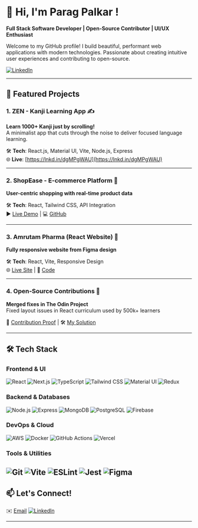 # 👋 Hi, I'm Parag Palkar ! 

**Full Stack Software Developer | Open-Source Contributor | UI/UX Enthusiast**

Welcome to my GitHub profile! I build beautiful, performant web applications with modern technologies. Passionate about creating intuitive user experiences and contributing to open-source.

[![LinkedIn](https://img.shields.io/badge/LinkedIn-0077B5?style=for-the-badge&logo=linkedin&logoColor=white)](https://www.linkedin.com/in/yourprofile/)

---

## 🚀 Featured Projects

### 1. **ZEN - Kanji Learning App** ✍️  
**Learn 1000+ Kanji just by scrolling!**  
A minimalist app that cuts through the noise to deliver focused language learning.  

🛠 **Tech**: React.js, Material UI, Vite, Node.js, Express  
🌐 **Live**: [https://lnkd.in/dgMPgWAU](https://lnkd.in/dgMPgWAU)  

---

### 2. **ShopEase - E-commerce Platform** 🛒  
**User-centric shopping with real-time product data**  

🛠 **Tech**: React, Tailwind CSS, API Integration  
▶️ [Live Demo](https://lnkd.in/dZGtXCkn) | 💻 [GitHub](https://lnkd.in/de8nhX-K)  

---

### 3. **Amrutam Pharma (React Website)** 💊  
**Fully responsive website from Figma design**  

🛠 **Tech**: React, Vite, Responsive Design  
🌐 [Live Site](https://lnkd.in/dcPZTyMQ) | 📂 [Code](https://lnkd.in/dQ84rdme)  

---

### 4. **Open-Source Contributions** 🤝  
**Merged fixes in The Odin Project**  
Fixed layout issues in React curriculum used by 500k+ learners  

🔗 [Contribution Proof](https://lnkd.in/g-VCyUrR) | 🛠 [My Solution](https://lnkd.in/dK9gGmFJ)  

---

## 🛠 Tech Stack

### **Frontend & UI**
![React](https://img.shields.io/badge/-React-61DAFB?logo=react&logoColor=black&style=for-the-badge)
![Next.js](https://img.shields.io/badge/-Next.js-000000?logo=next.js&style=for-the-badge)
![TypeScript](https://img.shields.io/badge/-TypeScript-3178C6?logo=typescript&logoColor=white&style=for-the-badge)
![Tailwind CSS](https://img.shields.io/badge/-Tailwind_CSS-38B2AC?logo=tailwind-css&logoColor=white&style=for-the-badge)
![Material UI](https://img.shields.io/badge/-MUI-007FFF?logo=mui&logoColor=white&style=for-the-badge)
![Redux](https://img.shields.io/badge/-Redux-764ABC?logo=redux&logoColor=white&style=for-the-badge)

### **Backend & Databases**
![Node.js](https://img.shields.io/badge/-Node.js-339933?logo=node.js&logoColor=white&style=for-the-badge)
![Express](https://img.shields.io/badge/-Express-000000?logo=express&logoColor=white&style=for-the-badge)
![MongoDB](https://img.shields.io/badge/-MongoDB-47A248?logo=mongodb&logoColor=white&style=for-the-badge)
![PostgreSQL](https://img.shields.io/badge/-PostgreSQL-4169E1?logo=postgresql&logoColor=white&style=for-the-badge)
![Firebase](https://img.shields.io/badge/-Firebase-FFCA28?logo=firebase&logoColor=black&style=for-the-badge)

### **DevOps & Cloud**
![AWS](https://img.shields.io/badge/-AWS-232F3E?logo=amazon-aws&logoColor=white&style=for-the-badge)
![Docker](https://img.shields.io/badge/-Docker-2496ED?logo=docker&logoColor=white&style=for-the-badge)
![GitHub Actions](https://img.shields.io/badge/-GitHub_Actions-2088FF?logo=github-actions&logoColor=white&style=for-the-badge)
![Vercel](https://img.shields.io/badge/-Vercel-000000?logo=vercel&logoColor=white&style=for-the-badge)

### **Tools & Utilities**
![Git](https://img.shields.io/badge/-Git-F05032?logo=git&logoColor=white&style=for-the-badge)
![Vite](https://img.shields.io/badge/-Vite-646CFF?logo=vite&logoColor=white&style=for-the-badge)
![ESLint](https://img.shields.io/badge/-ESLint-4B32C3?logo=eslint&logoColor=white&style=for-the-badge)
![Jest](https://img.shields.io/badge/-Jest-C21325?logo=jest&logoColor=white&style=for-the-badge)
![Figma](https://img.shields.io/badge/-Figma-F24E1E?logo=figma&logoColor=white&style=for-the-badge)
---

## 📫 Let's Connect!  
✉️ [Email](mailto:paragpalkar97@gmail.com)
[![LinkedIn](https://img.shields.io/badge/LinkedIn-0077B5?style=for-the-badge&logo=linkedin&logoColor=white)](https://www.linkedin.com/in/yourprofile/)


---
